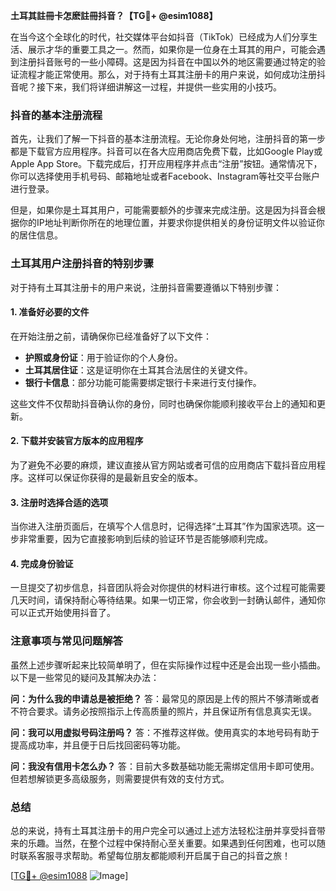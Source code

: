 **土耳其註冊卡怎麽註冊抖音？【TG💪+ @esim1088】**

在当今这个全球化的时代，社交媒体平台如抖音（TikTok）已经成为人们分享生活、展示才华的重要工具之一。然而，如果你是一位身在土耳其的用户，可能会遇到注册抖音账号的一些小障碍。这是因为抖音在中国以外的地区需要通过特定的验证流程才能正常使用。那么，对于持有土耳其注册卡的用户来说，如何成功注册抖音呢？接下来，我们将详细讲解这一过程，并提供一些实用的小技巧。

### 抖音的基本注册流程

首先，让我们了解一下抖音的基本注册流程。无论你身处何地，注册抖音的第一步都是下载官方应用程序。抖音可以在各大应用商店免费下载，比如Google Play或Apple App Store。下载完成后，打开应用程序并点击“注册”按钮。通常情况下，你可以选择使用手机号码、邮箱地址或者Facebook、Instagram等社交平台账户进行登录。

但是，如果你是土耳其用户，可能需要额外的步骤来完成注册。这是因为抖音会根据你的IP地址判断你所在的地理位置，并要求你提供相关的身份证明文件以验证你的居住信息。

### 土耳其用户注册抖音的特别步骤

对于持有土耳其注册卡的用户来说，注册抖音需要遵循以下特别步骤：

#### 1. 准备好必要的文件

在开始注册之前，请确保你已经准备好了以下文件：
- **护照或身份证**：用于验证你的个人身份。
- **土耳其居住证**：这是证明你在土耳其合法居住的关键文件。
- **银行卡信息**：部分功能可能需要绑定银行卡来进行支付操作。

这些文件不仅帮助抖音确认你的身份，同时也确保你能顺利接收平台上的通知和更新。

#### 2. 下载并安装官方版本的应用程序

为了避免不必要的麻烦，建议直接从官方网站或者可信的应用商店下载抖音应用程序。这样可以保证你获得的是最新且安全的版本。

#### 3. 注册时选择合适的选项

当你进入注册页面后，在填写个人信息时，记得选择“土耳其”作为国家选项。这一步非常重要，因为它直接影响到后续的验证环节是否能够顺利完成。

#### 4. 完成身份验证

一旦提交了初步信息，抖音团队将会对你提供的材料进行审核。这个过程可能需要几天时间，请保持耐心等待结果。如果一切正常，你会收到一封确认邮件，通知你可以正式开始使用抖音了。

### 注意事项与常见问题解答

虽然上述步骤听起来比较简单明了，但在实际操作过程中还是会出现一些小插曲。以下是一些常见的疑问及其解决办法：

**问：为什么我的申请总是被拒绝？**
答：最常见的原因是上传的照片不够清晰或者不符合要求。请务必按照指示上传高质量的照片，并且保证所有信息真实无误。

**问：我可以用虚拟号码注册吗？**
答：不推荐这样做。使用真实的本地号码有助于提高成功率，并且便于日后找回密码等功能。

**问：我没有信用卡怎么办？**
答：目前大多数基础功能无需绑定信用卡即可使用。但若想解锁更多高级服务，则需要提供有效的支付方式。

### 总结

总的来说，持有土耳其注册卡的用户完全可以通过上述方法轻松注册并享受抖音带来的乐趣。当然，在整个过程中保持耐心至关重要。如果遇到任何困难，也可以随时联系客服寻求帮助。希望每位朋友都能顺利开启属于自己的抖音之旅！

[[TG💪+ @esim1088](https://t.me/s/esim1088) ![Image](https://i.postimg.cc/4NQfJmqS/Snipaste-2025-05-13-00-14-12.png)]